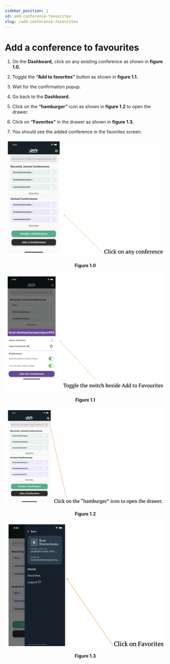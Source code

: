 ```yaml
---
sidebar_position: 1
id: add-conference-favourites
slug: /add-conference-favourites
---
```


# Add a conference to favourites

1. On the **Dashboard,** click on any existing conference as shown in **figure 1.0.**

2. Toggle the **“Add to favorites”** button as shown in **figure 1.1.**

3. Wait for the confirmation popup.

4. Go back to the **Dashboard.**

5. Click on the **“hamburger”** icon as shown in **figure 1.2** to open the drawer.

6. Click on **“Favorites”** in the drawer as shown in **figure 1.3.**

7. You should see the added conference in the favorites screen.

![Figure 1.0](/img/add-to-favourites.png)
<center><b>Figure 1.0</b></center>

![Figure 1.1](/img/add-to-favourites2.png)
<center><b>Figure 1.1</b></center>

![Figure 1.2](/img/add-to-favourites3.png)
<center><b>Figure 1.2</b></center>

![Figure 1.3](/img/add-to-favourites4.png)
<center><b>Figure 1.3</b></center>
